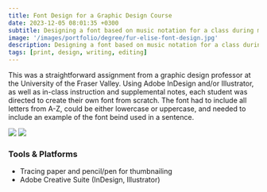 ```yaml
---
title: Font Design for a Graphic Design Course
date: 2023-12-05 08:01:35 +0300
subtitle: Designing a font based on music notation for a class during my Bachelor of Fine Arts
image: '/images/portfolio/degree/fur-elise-font-design.jpg'
description: Designing a font based on music notation for a class during my Bachelor of Fine Arts
tags: [print, design, writing, editing]
---
```


This was a straightforward assignment from a graphic design professor at the University of the Fraser Valley. Using Adobe InDesign and/or Illustrator, as well as in-class instruction and supplemental notes, each student was directed to create their own font from scratch. The font had to include all letters from A-Z, could be either lowercase or uppercase, and needed to include an example of the font beind used in a sentence.

<div class="gallery-box">
  <div class="gallery">
    <img src="/images/portfolio/degree/fur-elise-beethoven.jpg" loading="lazy">
    <img src="/images/portfolio/degree/fur-elise-font.jpg" loading="lazy">
  </div>
</div>

### Tools & Platforms
- Tracing paper and pencil/pen for thumbnailing
- Adobe Creative Suite (InDesign, Illustrator)